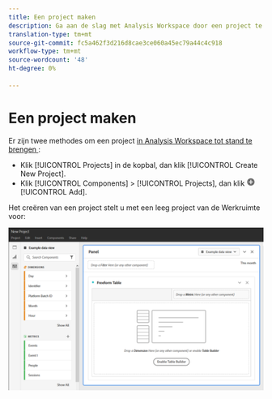 ```yaml
---
title: Een project maken
description: Ga aan de slag met Analysis Workspace door een project te maken.
translation-type: tm+mt
source-git-commit: fc5a462f3d216d8cae3ce060a45ec79a44c4c918
workflow-type: tm+mt
source-wordcount: '48'
ht-degree: 0%

---
```



# Een project maken

Er zijn twee methodes om een project [in Analysis Workspace tot stand te brengen ](/help/analysis-workspace/home.md):

* Klik [!UICONTROL Projects] in de kopbal, dan klik [!UICONTROL Create New Project].
* Klik [!UICONTROL Components] > [!UICONTROL Projects], dan klik ![Add](../assets/add.png) [!UICONTROL Add].

Het creëren van een project stelt u met een leeg project van de Werkruimte voor:

![Leeg project](../assets/blank-project.png)

<!-- This page serves as a placeholder for the 'Create project' modal that is currently in the old world. -->
